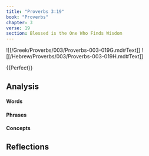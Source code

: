 ```yaml
---
title: "Proverbs 3:19"
book: "Proverbs"
chapter: 3
verse: 19
section: Blessed is the One Who Finds Wisdom
---
```

![[/Greek/Proverbs/003/Proverbs-003-019G.md#Text]]
![[/Hebrew/Proverbs/003/Proverbs-003-019H.md#Text]]

{{Perfect}}

## Analysis

#### Words

#### Phrases

#### Concepts

## Reflections
